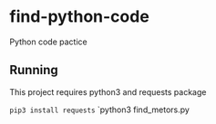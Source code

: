 # find-python-code
Python code pactice

## Running

This project requires python3 and requests package

`pip3 install requests`
`python3 find_metors.py

